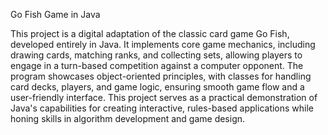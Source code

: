 
Go Fish Game in Java

This project is a digital adaptation of the classic card game Go Fish, developed entirely in Java. It implements core game mechanics, including drawing cards, matching ranks, and collecting sets, allowing players to engage in a turn-based competition against a computer opponent. The program showcases object-oriented principles, with classes for handling card decks, players, and game logic, ensuring smooth game flow and a user-friendly interface. This project serves as a practical demonstration of Java's capabilities for creating interactive, rules-based applications while honing skills in algorithm development and game design.
